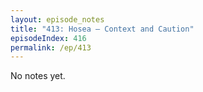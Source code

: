 ```yaml
---
layout: episode_notes
title: "413: Hosea — Context and Caution"
episodeIndex: 416
permalink: /ep/413
---
```

No notes yet.
